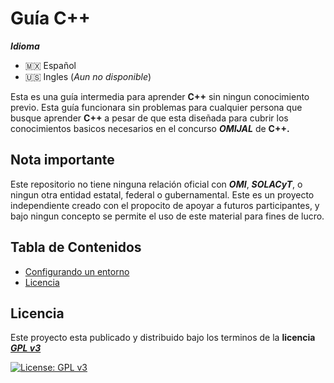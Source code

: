 # **Guía C++**


***Idioma***
- 🇲🇽 Español
- 🇺🇸 Ingles (*Aun no disponible*)


Esta es una guía intermedia para aprender **C++** sin ningun conocimiento previo. Esta guía funcionara sin problemas para cualquier persona que busque aprender **C++** a pesar de que esta diseñada para cubrir los conocimientos basicos necesarios en el concurso ***OMIJAL*** de **C++.**



## **Nota importante**

Este repositorio no tiene ninguna relación oficial con ***OMI***, ***SOLACyT***, o ningun otra entidad estatal, federal o gubernamental. Este es un proyecto independiente creado con el propocito de apoyar a futuros participantes, y bajo ningun concepto se permite el uso de este material para fines de lucro.



## **Tabla de Contenidos**

- [Configurando un entorno](./es/setup-your-environment/README.md)
- [Licencia](#licencia) 



## **Licencia**

Este proyecto esta publicado y distribuido bajo los terminos de la **licencia** [***GPL v3***](https://www.gnu.org/licenses/gpl-3.0)

[![License: GPL v3](https://img.shields.io/badge/License-GPLv3-blue.svg)](https://www.gnu.org/licenses/gpl-3.0)